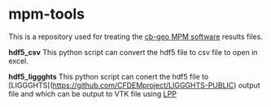 # mpm-tools

This is a repository used for treating the [cb-geo MPM software](https://github.com/cb-geo/mpm) results files.


**hdf5_csv** This python script can convert the hdf5 file to csv file to open in excel.

**hdf5_liggghts** This python script can conert the hdf5 file to [LIGGGHTS[(https://github.com/CFDEMproject/LIGGGHTS-PUBLIC) output file and which can be output to VTK file using [LPP](https://github.com/ParticulateFlow/LPP)
